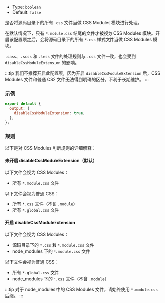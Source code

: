 - Type: `boolean`
- Default: `false`

是否将源码目录下的所有 `.css` 文件当做 CSS Modules 模块进行处理。

在默认情况下，只有 `*.module.css` 结尾的文件才被视为 CSS Modules 模块。开启该配置项之后，会将源码目录下的所有 `*.css` 样式文件当做 CSS Modules 模块。

`.sass`、`.scss` 和 `.less` 文件的处理规则与 `.css` 文件一致，也会受到 `disableCssModuleExtension` 的影响。

:::tip
我们不推荐开启此配置项，因为开启 `disableCssModuleExtension` 后，CSS Modules 文件和普通 CSS 文件无法得到明确的区分，不利于长期维护。
:::

### 示例

```js
export default {
  output: {
    disableCssModuleExtension: true,
  },
};
```

### 规则

以下是对 CSS Modules 判断规则的详细解释：

#### 未开启 disableCssModuleExtension（默认）

以下文件会视为 CSS Modules：

- 所有 `*.module.css` 文件

以下文件会视为普通 CSS：

- 所有 `*.css` 文件（不含 `.module`）
- 所有 `*.global.css` 文件

#### 开启 disableCssModuleExtension

以下文件会视为 CSS Modules：

- 源码目录下的 `*.css` 和 `*.module.css` 文件
- node_modules 下的 `*.module.css` 文件

以下文件会视为普通 CSS：

- 所有 `*.global.css` 文件
- node_modules 下的 `*.css` 文件（不含 `.module`）

:::tip
对于 node_modules 中的 CSS Modules 文件，请始终使用 `*.module.css` 后缀。
:::
